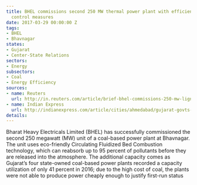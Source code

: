 ```yaml
---
title: BHEL commissions second 250 MW thermal power plant with efficient pollution
  control measures
date: 2017-03-29 00:00:00 Z
tags:
- BHEL
- Bhavnagar
states:
- Gujarat
- Center-State Relations
sectors:
- Energy
subsectors:
- Coal
- Energy Efficiency
sources:
- name: Reuters
  url: http://in.reuters.com/article/brief-bhel-commissions-250-mw-lignite-po-idINFWN1H304J
- name: Indian Express
  url: http://indianexpress.com/article/cities/ahmedabad/gujarat-govts-coal-fired-power-plants-operated-at-41-per-cent-capacity-in-16-4584427/
details: 
---
```


Bharat Heavy Electricals Limited (BHEL) has successfully commissioned the second 250 megawatt (MW) unit of a coal-based power plant at Bhavnagar. The unit uses eco-friendly Circulating Fluidized Bed Combustion technology, which can reabsorb up to 95 percent of pollutants before they are released into the atmosphere. The additional capacity comes as Gujarat’s four state-owned coal-based power plants recorded a capacity utilization of only 41 percent in 2016; due to the high cost of coal, the plants were not able to produce power cheaply enough to justify first-run status
